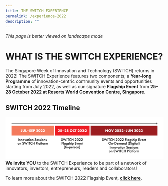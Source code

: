 ```yaml
---
title: THE SWITCH EXPERIENCE
permalink: /experience-2022
description: ""
---
```

*This page is better viewed on landscape mode*

# **WHAT IS THE SWITCH EXPERIENCE?**
The Singapore Week of Innovation and Technology (SWITCH) returns in 2022! The SWITCH Experience features two components; a **Year-long Programme** of innovation-centric community events and opportunities starting from July 2022, as well as our signature **Flagship Event** from **25–28 October 2022 at Resorts World Convention Centre, Singapore.** 


## **SWITCH 2022 Timeline** 
![](/images/SWITCH%202022%20Landing%20Page/SWITCH%20Timeline%20ver%202%20(3).png)
**We invite YOU** to the SWITCH Experience to be part of a network of innovators, investors, entrepreneurs, leaders and collaborators! 

To learn more about the SWITCH 2022 Flagship Event, **[click here](/flagship-2022)**.